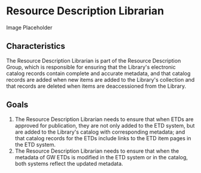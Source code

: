 # Resource Description Librarian

Image Placeholder

## Characteristics
The Resource Description Librarian is part of the Resource Description Group, which is responsible for ensuring that the Library's electronic catalog records contain complete and accurate metadata, and that catalog records are added when new items are added to the Library's collection and that records are deleted when items are deaccessioned from the Library.

## Goals
1. The Resource Description Librarian needs to ensure that when ETDs are approved for publication, they are not only added to the ETD system, but are added to the Library's catalog with corresponding metadata; and that catalog records for the ETDs include links to the ETD item pages in the ETD system.
2. The Resource Description Librarian needs to ensure that when the metadata of GW ETDs is modified in the ETD system or in the catalog, both systems reflect the updated metadata.

